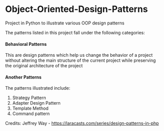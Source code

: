 # Object-Oriented-Design-Patterns
Project in Python to illustrate various OOP design patterns

The patterns listed in this project fall under the following categories:

#### Behavioral Patterns
This are design patterns which help us change the behavior of a project without altering the main structure of the current project while preserving the original architecture of the project

#### Another Patterns

The patterns illustrated include:
1. Strategy Pattern
2. Adapter Design Pattern
3. Template Method
4. Command pattern

Credits:
Jeffrey Way - https://laracasts.com/series/design-patterns-in-php
